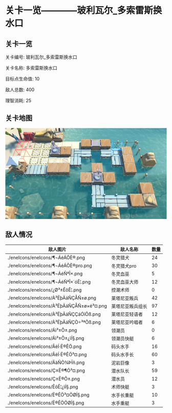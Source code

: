 # 关卡一览————玻利瓦尔_多索雷斯换水口


## 关卡一览

关卡编号: 玻利瓦尔_多索雷斯换水口

关卡名称: 多索雷斯换水口

目标点生命值: 10

敌人总数: 400

理智消耗: 25


## 关卡地图
![玻利瓦尔_多索雷斯换水口](./oprMap/玻利瓦尔_多索雷斯换水口.png)

## 敌人情况

| 敌人图片 | 敌人名称 | 数量  |
|---------|-----|-----|
| ./eneIcons/eneIcons/¶¬ÁéÁÔÈ®.png| 冬灵猎犬  |   24  |
| ./eneIcons/eneIcons/¶¬ÁéÁÔÈ®pro.png| 冬灵猎犬pro  |   30  |
| ./eneIcons/eneIcons/¶¬ÁéÑªÎ×.png| 冬灵血巫  |   5  |
| ./eneIcons/eneIcons/¶¬ÁéÑªÎ×´óÊ¦.png| 冬灵血巫大师  |   12  |
| ./eneIcons/eneIcons/¿Ø³±ÊõÊ¦.png| 控潮术师  |   0  |
| ./eneIcons/eneIcons/À³ËþÄáÑÇÅÑ±ø.png| 莱塔尼亚叛兵  |   42  |
| ./eneIcons/eneIcons/À³ËþÄáÑÇÅÑ±ø×é³¤.png| 莱塔尼亚叛兵组长  |   97  |
| ./eneIcons/eneIcons/À³ËþÄáÑÇÇáÓïÕß.png| 莱塔尼亚轻语者  |   12  |
| ./eneIcons/eneIcons/À³ËþÄáÑÇÒ÷³ªÕß.png| 莱塔尼亚吟唱者  |   6  |
| ./eneIcons/eneIcons/Áì³±Ô±.png| 领潮员  |   0  |
| ./eneIcons/eneIcons/Áì³±Ô±¿ìÍ§.png| 领潮员快艇  |   6  |
| ./eneIcons/eneIcons/ÂëÍ·Ë®ÊÖ.png| 码头水手  |   16  |
| ./eneIcons/eneIcons/ÂëÍ·Ë®ÊÖ³¤.png| 码头水手长  |   60  |
| ./eneIcons/eneIcons/ÄàÑÒ¾ÞÏñ.png| 泥岩巨像  |   3  |
| ./eneIcons/eneIcons/Ç±Ë®¶Ó³¤.png| 潜水队长  |   59  |
| ./eneIcons/eneIcons/Ç±Ë®Ô±.png| 潜水员  |   12  |
| ./eneIcons/eneIcons/ÊõÊ¦¿ìÍ§.png| 术师快艇  |   3  |
| ./eneIcons/eneIcons/Ë®ÊÖ³¤ÖØÍ§.png| 水手长重艇  |   10  |
| ./eneIcons/eneIcons/Ë®ÊÖÖØÍ§.png| 水手重艇  |   3  |

